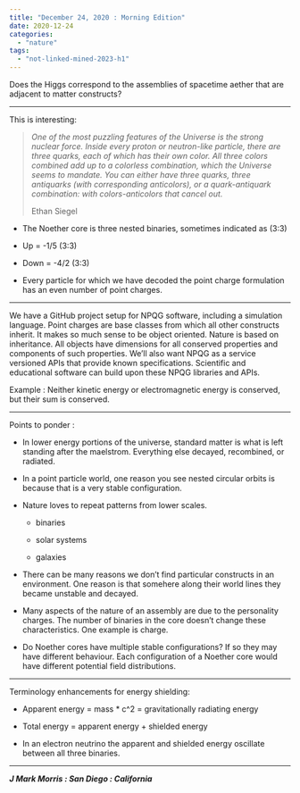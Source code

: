 ```yaml
---
title: "December 24, 2020 : Morning Edition"
date: 2020-12-24
categories: 
  - "nature"
tags: 
  - "not-linked-mined-2023-h1"
---
```


Does the Higgs correspond to the assemblies of spacetime aether that are adjacent to matter constructs?

* * *

This is interesting:

> _One of the most puzzling features of the Universe is the strong nuclear force. Inside every proton or neutron-like particle, there are three quarks, each of which has their own color. All three colors combined add up to a colorless combination, which the Universe seems to mandate. You can either have three quarks, three antiquarks (with corresponding anticolors), or a quark-antiquark combination: with colors-anticolors that cancel out._
> 
> Ethan Siegel

- The Noether core is three nested binaries, sometimes indicated as (3:3)

- Up = -1/5 (3:3)

- Down = -4/2 (3:3)

- Every particle for which we have decoded the point charge formulation has an even number of point charges.

* * *

We have a GitHub project setup for NPQG software, including a simulation language. Point charges are base classes from which all other constructs inherit. It makes so much sense to be object oriented. Nature is based on inheritance. All objects have dimensions for all conserved properties and components of such properties. We’ll also want NPQG as a service versioned APIs that provide known specifications. Scientific and educational software can build upon these NPQG libraries and APIs.

Example : Neither kinetic energy or electromagnetic energy is conserved, but their sum is conserved.

* * *

Points to ponder :

- In lower energy portions of the universe, standard matter is what is left standing after the maelstrom. Everything else decayed, recombined, or radiated.

- In a point particle world, one reason you see nested circular orbits is because that is a very stable configuration.

- Nature loves to repeat patterns from lower scales.
    - binaries
    
    - solar systems
    
    - galaxies

- There can be many reasons we don’t find particular constructs in an environment. One reason is that somehere along their world lines they became unstable and decayed.

- Many aspects of the nature of an assembly are due to the personality charges. The number of binaries in the core doesn’t change these characteristics. One example is charge.

- Do Noether cores have multiple stable configurations? If so they may have different behaviour. Each configuration of a Noether core would have different potential field distributions.

* * *

Terminology enhancements for energy shielding:

- Apparent energy = mass \* c^2 = gravitationally radiating energy

- Total energy = apparent energy + shielded energy

- In an electron neutrino the apparent and shielded energy oscillate between all three binaries.

* * *

**_J Mark Morris : San Diego : California_**

